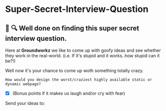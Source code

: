 # Super-Secret-Interview-Question

## 🙌 🔍 Well done on finding this super secret interview question.

Here at **Groundworkz** we like to come up with goofy ideas and see whether they work in the real-world. 
(i.e. If it's stupid and it works..how stupid can it be?!)

Well now it's your chance to come up woth something totally crazy.

`How would you design the worst/craziest highly available static or dynamic webpage?`
- [x] (Bonus points if it makes us laugh and/or cry with fear)

Send your ideas to:
<!-- crazyinventors@groundworkz.com -->
